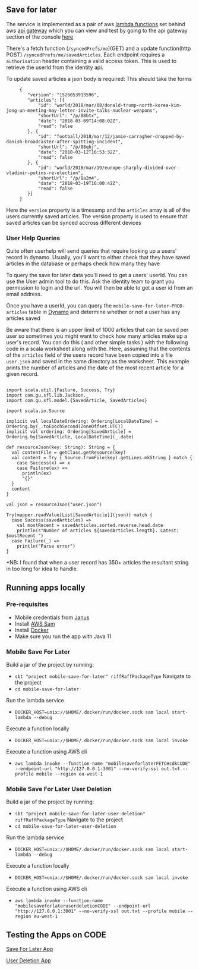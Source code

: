 ## Save for later

The service is implemented as a pair of aws [lambda functions](https://aws.amazon.com/lambda/) set behind aws [api gateway](https://aws.amazon.com/api-gateway) which you can view and test by going to the api gateway section of the console [here](https://eu-west-1.console.aws.amazon.com/apigateway/home?region=eu-west-1#/apis) 

There's a fetch function (`/syncedPrefs/me`)(GET) and a update function(http POST) `/syncedPrefs/me/savedArticles`. Each endpoint requires a `authorisation` header containing a valid access token. This is used to retrieve the userId from the identity api. 

To update saved articles a json body is required: This should take the forms


         {
            "version": "1526053913596",
            "articles": [{
                "id": "world/2018/mar/08/donald-trump-north-korea-kim-jong-un-meeting-may-letter-invite-talks-nuclear-weapons",
                "shortUrl": "/p/88btx",
                "date": "2018-03-09T14:08:02Z",
                "read": false
            }, {
                "id": "football/2018/mar/12/jamie-carragher-dropped-by-danish-broadcaster-after-spitting-incident",
                "shortUrl": "/p/88qhj",
                "date": "2018-03-12T16:53:32Z",
                "read": false
            }, {
                "id": "world/2018/mar/19/europe-sharply-divided-over-vladimir-putins-re-election",
                "shortUrl": "/p/8a2m4",
                "date": "2018-03-19T16:00:42Z",
                "read": false
            }]
         }
         
Here the `version` property is a timesamp and the `articles` array is all of the users currently saved articles. The version property is used to ensure that saved articles can be synced accross different devices

### User Help Queries

Quite often userhelp will send queries that require looking up a users' record in dynamo. Usually, you'll want to either check that they have saved articles in the database or perhaps check how many they have

To query the save for later data you'll need to get a users' userId. You can use the User admin tool to do this. Ask the identity team to grant you permission to login and the url. You will then be able to get a user id from an email address. 

Once you have a userId, you can query the `mobile-save-for-later-PROD-articles` table in [Dynamo](https://eu-west-1.console.aws.amazon.com/dynamodb/home?region=eu-west-1#) and determine whether or not a user has any articles saved

Be aware that there is an upper limit of 1000 articles that can be saved per user so sometimes you might want to check how many articles make up a user's record. You can do this ( and other simple tasks ) with the following code in a scala worksheet along with the. Here, assuming that the contents of the `articles` field of the users record have been copied into a file `user.json` and saved in the same directory as the worksheet. This example prints the number of articles and the date of the most recent article for a given record.

```import java.time.{LocalDateTime, ZoneOffset}

import scala.util.{Failure, Success, Try}
import com.gu.sfl.lib.Jackson._
import com.gu.sfl.model.{SavedArticle, SavedArticles}

import scala.io.Source

implicit val localDateOrdering: Ordering[LocalDateTime] = Ordering.by(_.toEpochSecond(ZoneOffset.UTC))
implicit val ordering: Ordering[SavedArticle] = Ordering.by[SavedArticle, LocalDateTime](_.date)

def resourceJson(key: String): String = {
  val contentFile = getClass.getResource(key)
  val content = Try { Source.fromFile(key).getLines.mkString } match {
    case Success(x) => x
    case Failure(ex) =>
      println(ex)
      "{}"
  }
  content
}

val json = resourceJson("user.json")

Try(mapper.readValue[List[SavedArticle]](json)) match {
  case Success(savedArticles) =>
    val mostRecent = savedArticles.sorted.reverse.head.date
    println(s"Number of articles ${savedArticles.length}. Latest: $mostRecent ")
  case Failure(_) =>
    println("Parse error")
}
````

*NB: I found that when a user record has 350+ articles the resultant string in too long for idea to handle. 

## Running apps locally

### Pre-requisites

- Mobile credentials from [Janus](https://janus.gutools.co.uk/login)
- Install [AWS Sam](https://docs.aws.amazon.com/serverless-application-model/latest/developerguide/install-sam-cli.html)
- Install [Docker](https://docs.docker.com/engine/install/)
- Make sure you run the app with Java 11

### Mobile Save For Later

Build a jar of the project by running:
- `sbt "project mobile-save-for-later" riffRaffPackageType`
  Navigate to the project
- `cd mobile-save-for-later`

Run the lambda service
- `DOCKER_HOST=unix://$HOME/.docker/run/docker.sock sam local start-lambda --debug`

Execute a function locally
- `DOCKER_HOST=unix://$HOME/.docker/run/docker.sock sam local invoke`

Execute a function using AWS cli
- `aws lambda invoke --function-name "mobilesaveforlaterFETCHcdkCODE" --endpoint-url "http://127.0.0.1:3001" --no-verify-ssl out.txt --profile mobile --region eu-west-1`

### Mobile Save For Later User Deletion

Build a jar of the project by running:
- `sbt "project mobile-save-for-later-user-deletion" riffRaffPackageType`
  Navigate to the project
- `cd mobile-save-for-later-user-deletion`

Run the lambda service
- `DOCKER_HOST=unix://$HOME/.docker/run/docker.sock sam local start-lambda --debug`

Execute a function locally
- `DOCKER_HOST=unix://$HOME/.docker/run/docker.sock sam local invoke`

Execute a function using AWS cli
- `aws lambda invoke --function-name "mobilesaveforlateruserdeletionCODE" --endpoint-url "http://127.0.0.1:3001" --no-verify-ssl out.txt --profile mobile --region eu-west-1`


## Testing the Apps on CODE

[Save For Later App](docs/testing/save-for-later.md)

[User Deletion App](docs/testing/user-deletion.md)

